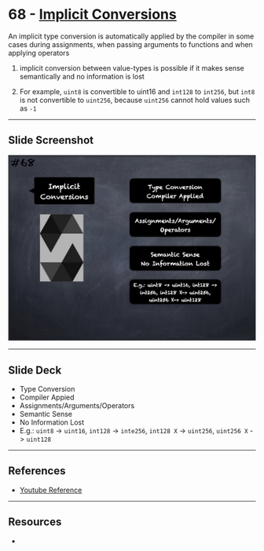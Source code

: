 # 68 - [Implicit Conversions](Implicit%20Conversions.md)
An implicit type conversion is automatically applied by the compiler in some cases during assignments, when passing arguments to functions and when applying operators

1.  implicit conversion between value-types is possible if it makes sense semantically and no information is lost
    
2.  For example, `uint8` is convertible to uint16 and `int128` to `int256`, but `int8` is not convertible to `uint256`, because `uint256` cannot hold values such as `-1`
___
## Slide Screenshot
![068.png](../images/solidity101/068.png)
___
## Slide Deck
- Type Conversion
- Compiler Appied
- Assignments/Arguments/Operators
- Semantic Sense
- No Information Lost
- E.g.: `uint8` -> `uint16`, `int128` -> `inte256`, `int128 X` -> `uint256`, `uint256 X` -> `uint128`
___
## References
- [Youtube Reference](https://youtu.be/WgU7KKKomMk?t=653)

___
## Resources
- 
